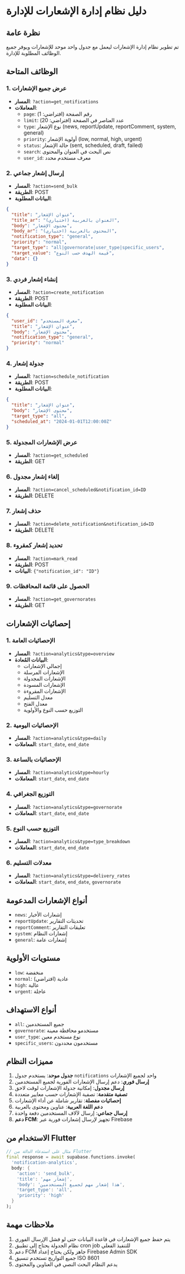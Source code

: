 # دليل نظام إدارة الإشعارات للإدارة

## نظرة عامة
تم تطوير نظام إدارة الإشعارات ليعمل مع جدول واحد موحد للإشعارات ويوفر جميع الوظائف المطلوبة للإدارة.

## الوظائف المتاحة

### 1. عرض جميع الإشعارات
- **المسار**: `?action=get_notifications`
- **المعاملات**:
  - `page`: رقم الصفحة (افتراضي: 1)
  - `limit`: عدد العناصر في الصفحة (افتراضي: 20)
  - `type`: نوع الإشعار (news, reportUpdate, reportComment, system, general)
  - `priority`: أولوية الإشعار (low, normal, high, urgent)
  - `status`: حالة الإشعار (sent, scheduled, draft, failed)
  - `search`: نص البحث في العنوان والمحتوى
  - `user_id`: معرف مستخدم محدد

### 2. إرسال إشعار جماعي
- **المسار**: `?action=send_bulk`
- **الطريقة**: POST
- **البيانات المطلوبة**:
```json
{
  "title": "عنوان الإشعار",
  "title_ar": "العنوان بالعربية (اختياري)",
  "body": "محتوى الإشعار",
  "body_ar": "المحتوى بالعربية (اختياري)",
  "notification_type": "general",
  "priority": "normal",
  "target_type": "all|governorate|user_type|specific_users",
  "target_value": "قيمة الهدف حسب النوع",
  "data": {}
}
```

### 3. إنشاء إشعار فردي
- **المسار**: `?action=create_notification`
- **الطريقة**: POST
- **البيانات المطلوبة**:
```json
{
  "user_id": "معرف المستخدم",
  "title": "عنوان الإشعار",
  "body": "محتوى الإشعار",
  "notification_type": "general",
  "priority": "normal"
}
```

### 4. جدولة إشعار
- **المسار**: `?action=schedule_notification`
- **الطريقة**: POST
- **البيانات المطلوبة**:
```json
{
  "title": "عنوان الإشعار",
  "body": "محتوى الإشعار",
  "target_type": "all",
  "scheduled_at": "2024-01-01T12:00:00Z"
}
```

### 5. عرض الإشعارات المجدولة
- **المسار**: `?action=get_scheduled`
- **الطريقة**: GET

### 6. إلغاء إشعار مجدول
- **المسار**: `?action=cancel_scheduled&notification_id=ID`
- **الطريقة**: DELETE

### 7. حذف إشعار
- **المسار**: `?action=delete_notification&notification_id=ID`
- **الطريقة**: DELETE

### 8. تحديد إشعار كمقروء
- **المسار**: `?action=mark_read`
- **الطريقة**: POST
- **البيانات**: `{"notification_id": "ID"}`

### 9. الحصول على قائمة المحافظات
- **المسار**: `?action=get_governorates`
- **الطريقة**: GET

## إحصائيات الإشعارات

### 1. الإحصائيات العامة
- **المسار**: `?action=analytics&type=overview`
- **البيانات المُعادة**:
  - إجمالي الإشعارات
  - الإشعارات المرسلة
  - الإشعارات المجدولة
  - الإشعارات المسودة
  - الإشعارات المقروءة
  - معدل التسليم
  - معدل الفتح
  - التوزيع حسب النوع والأولوية

### 2. الإحصائيات اليومية
- **المسار**: `?action=analytics&type=daily`
- **المعاملات**: `start_date`, `end_date`

### 3. الإحصائيات بالساعة
- **المسار**: `?action=analytics&type=hourly`
- **المعاملات**: `start_date`, `end_date`

### 4. التوزيع الجغرافي
- **المسار**: `?action=analytics&type=governorate`
- **المعاملات**: `start_date`, `end_date`

### 5. التوزيع حسب النوع
- **المسار**: `?action=analytics&type=type_breakdown`
- **المعاملات**: `start_date`, `end_date`

### 6. معدلات التسليم
- **المسار**: `?action=analytics&type=delivery_rates`
- **المعاملات**: `start_date`, `end_date`, `governorate`

## أنواع الإشعارات المدعومة

- `news`: إشعارات الأخبار
- `reportUpdate`: تحديثات التقارير
- `reportComment`: تعليقات التقارير
- `system`: إشعارات النظام
- `general`: إشعارات عامة

## مستويات الأولوية

- `low`: منخفضة
- `normal`: عادية (افتراضي)
- `high`: عالية
- `urgent`: عاجلة

## أنواع الاستهداف

- `all`: جميع المستخدمين
- `governorate`: مستخدمو محافظة معينة
- `user_type`: نوع مستخدم معين
- `specific_users`: مستخدمون محددون

## مميزات النظام

1. **جدول موحد**: يستخدم جدول `notifications` واحد لجميع الإشعارات
2. **إرسال فوري**: دعم إرسال الإشعارات الفورية لجميع المستخدمين
3. **إرسال مجدول**: إمكانية جدولة الإشعارات لوقت لاحق
4. **تصفية متقدمة**: تصفية الإشعارات حسب معايير متعددة
5. **إحصائيات مفصلة**: تقارير شاملة عن أداء الإشعارات
6. **دعم اللغة العربية**: عناوين ومحتوى بالعربية
7. **إرسال جماعي**: إرسال لآلاف المستخدمين دفعة واحدة
8. **دعم FCM**: تجهيز لإرسال إشعارات فورية عبر Firebase

## الاستخدام من Flutter

```dart
// مثال على استدعاء الدالة من Flutter
final response = await supabase.functions.invoke(
  'notification-analytics',
  body: {
    'action': 'send_bulk',
    'title': 'إشعار مهم',
    'body': 'هذا إشعار مهم لجميع المستخدمين',
    'target_type': 'all',
    'priority': 'high'
  }
);
```

## ملاحظات مهمة

1. يتم حفظ جميع الإشعارات في قاعدة البيانات حتى لو فشل الإرسال الفوري
2. نظام الجدولة يحتاج إلى تطبيق cron job للتنفيذ الفعلي
3. دعم FCM جاهز ولكن يحتاج إعداد Firebase Admin SDK
4. جميع التواريخ تستخدم تنسيق ISO 8601
5. يدعم النظام البحث النصي في العناوين والمحتوى